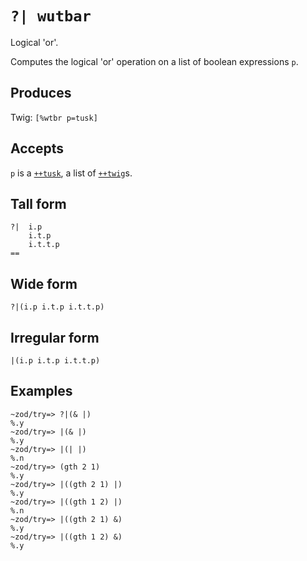 `?| wutbar`
====

Logical 'or'.

Computes the logical 'or' operation on a list of boolean expressions `p`.

Produces
--------

Twig: `[%wtbr p=tusk]`

Accepts
-------

`p` is a [`++tusk`](), a list of [`++twig`]()s.

Tall form
---------

    ?|  i.p
        i.t.p
        i.t.t.p
    ==

Wide form
---------

    ?|(i.p i.t.p i.t.t.p)

Irregular form
--------------

    |(i.p i.t.p i.t.t.p)

Examples
--------

    ~zod/try=> ?|(& |)
    %.y
    ~zod/try=> |(& |)
    %.y
    ~zod/try=> |(| |)
    %.n
    ~zod/try=> (gth 2 1)
    %.y
    ~zod/try=> |((gth 2 1) |)
    %.y
    ~zod/try=> |((gth 1 2) |)
    %.n
    ~zod/try=> |((gth 2 1) &)
    %.y
    ~zod/try=> |((gth 1 2) &)
    %.y
